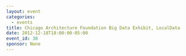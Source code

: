 ```yaml
---
layout: event
categories: 
  - events
title: Chicago Architecture Foundation Big Data Exhibit, LocalData
date: 2012-12-18T18:00:00-05:00
event_id: 38
sponsor: None
---
```



